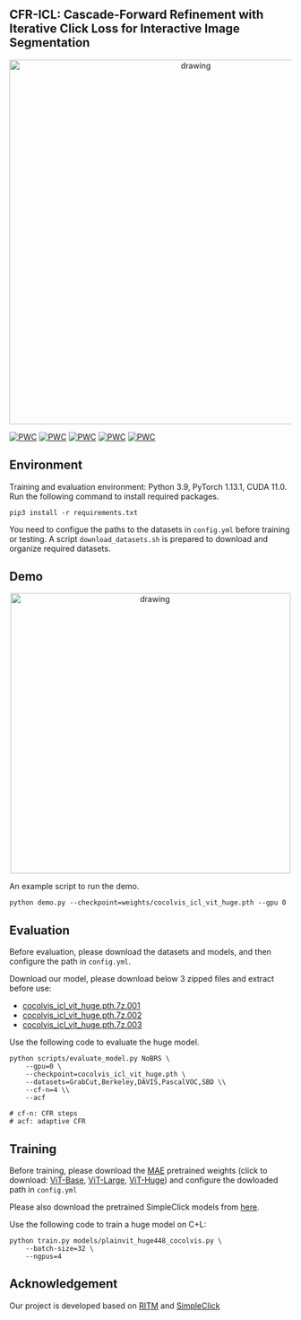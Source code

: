 ## CFR-ICL: Cascade-Forward Refinement with Iterative Click Loss for Interactive Image Segmentation

<p align="center">
  <img src="./assets/img/flowchart.png" alt="drawing", width="650"/>
</p>

[![PWC](https://img.shields.io/endpoint.svg?url=https://paperswithcode.com/badge/cfr-icl-cascade-forward-refinement-with/interactive-segmentation-on-berkeley)](https://paperswithcode.com/sota/interactive-segmentation-on-berkeley?p=cfr-icl-cascade-forward-refinement-with)
[![PWC](https://img.shields.io/endpoint.svg?url=https://paperswithcode.com/badge/cfr-icl-cascade-forward-refinement-with/interactive-segmentation-on-davis)](https://paperswithcode.com/sota/interactive-segmentation-on-davis?p=cfr-icl-cascade-forward-refinement-with)
[![PWC](https://img.shields.io/endpoint.svg?url=https://paperswithcode.com/badge/cfr-icl-cascade-forward-refinement-with/interactive-segmentation-on-pascal-voc)](https://paperswithcode.com/sota/interactive-segmentation-on-pascal-voc?p=cfr-icl-cascade-forward-refinement-with)
[![PWC](https://img.shields.io/endpoint.svg?url=https://paperswithcode.com/badge/cfr-icl-cascade-forward-refinement-with/interactive-segmentation-on-sbd)](https://paperswithcode.com/sota/interactive-segmentation-on-sbd?p=cfr-icl-cascade-forward-refinement-with)
[![PWC](https://img.shields.io/endpoint.svg?url=https://paperswithcode.com/badge/cfr-icl-cascade-forward-refinement-with/interactive-segmentation-on-grabcut)](https://paperswithcode.com/sota/interactive-segmentation-on-grabcut?p=cfr-icl-cascade-forward-refinement-with)

## Environment
Training and evaluation environment: Python 3.9, PyTorch 1.13.1, CUDA 11.0. Run the following command to install required packages.
```
pip3 install -r requirements.txt
```

You need to configue the paths to the datasets in `config.yml` before training or testing. A script `download_datasets.sh` is prepared to download and organize required datasets.

## Demo
<p align="center">
  <img src="./assets/img/demo1.gif" alt="drawing", width="500"/>
</p>

An example script to run the demo. 
```
python demo.py --checkpoint=weights/cocolvis_icl_vit_huge.pth --gpu 0
```

## Evaluation

Before evaluation, please download the datasets and models, and then configure the path in `config.yml`.

Download our model, please download below 3 zipped files and extract before use:

- [cocolvis_icl_vit_huge.pth.7z.001](https://github.com/TitorX/CFR-ICL-Interactive-Segmentation/releases/download/v1.0/cocolvis_icl_vit_huge.pth.7z.001)
- [cocolvis_icl_vit_huge.pth.7z.002](https://github.com/TitorX/CFR-ICL-Interactive-Segmentation/releases/download/v1.0/cocolvis_icl_vit_huge.pth.7z.002)
- [cocolvis_icl_vit_huge.pth.7z.003](https://github.com/TitorX/CFR-ICL-Interactive-Segmentation/releases/download/v1.0/cocolvis_icl_vit_huge.pth.7z.003)




Use the following code to evaluate the huge model.

```
python scripts/evaluate_model.py NoBRS \
    --gpu=0 \
    --checkpoint=cocolvis_icl_vit_huge.pth \
    --datasets=GrabCut,Berkeley,DAVIS,PascalVOC,SBD \\
    --cf-n=4 \\
    --acf

# cf-n: CFR steps
# acf: adaptive CFR
```

## Training

Before training, please download the [MAE](https://github.com/facebookresearch/mae) pretrained weights (click to download: [ViT-Base](https://dl.fbaipublicfiles.com/mae/pretrain/mae_pretrain_vit_base.pth), [ViT-Large](https://dl.fbaipublicfiles.com/mae/pretrain/mae_pretrain_vit_large.pth), [ViT-Huge](https://dl.fbaipublicfiles.com/mae/pretrain/mae_pretrain_vit_huge.pth)) and configure the dowloaded path in `config.yml`

Please also download the pretrained SimpleClick models from [here](https://github.com/uncbiag/SimpleClick).

Use the following code to train a huge model on C+L: 
```
python train.py models/plainvit_huge448_cocolvis.py \
    --batch-size=32 \
    --ngpus=4
```

## Acknowledgement
Our project is developed based on [RITM](https://github.com/SamsungLabs/ritm_interactive_segmentation) and [SimpleClick](https://github.com/uncbiag/SimpleClick)
